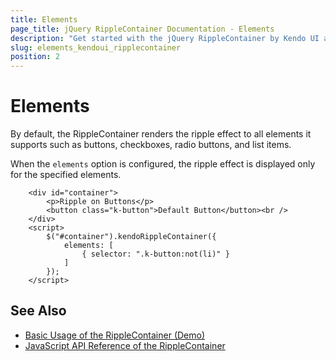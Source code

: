 ```yaml
---
title: Elements
page_title: jQuery RippleContainer Documentation - Elements
description: "Get started with the jQuery RippleContainer by Kendo UI and apply the ripple effect to specific elements."
slug: elements_kendoui_ripplecontainer
position: 2
---
```


# Elements

By default, the RippleContainer renders the ripple effect to all elements it supports such as buttons, checkboxes, radio buttons, and list items.

When the `elements` option is configured, the ripple effect is displayed only for the specified elements.

```dojo
    <div id="container">
        <p>Ripple on Buttons</p>
        <button class="k-button">Default Button</button><br />
    </div>
    <script>
        $("#container").kendoRippleContainer({
            elements: [
                { selector: ".k-button:not(li)" }
            ]
        });
    </script>
```

## See Also

* [Basic Usage of the RippleContainer (Demo)](https://demos.telerik.com/kendo-ui/ripplecontainer/index)
* [JavaScript API Reference of the RippleContainer](/api/javascript/ui/ripplecontainer)
